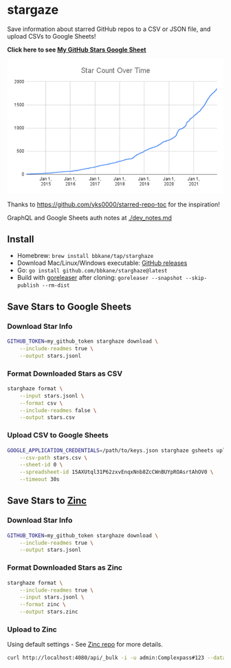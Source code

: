# stargaze

Save information about starred GitHub repos to a CSV or JSON file, and upload CSVs to Google Sheets!

**Click here to see [My GitHub Stars Google Sheet](https://docs.google.com/spreadsheets/d/15AXUtql31P62zxvEnqxNnb8ZcCWnBUYpROAsrtAhOV0/edit?usp=sharing)**

![star-count-over-time.png](./star-count-over-time.png)

Thanks to https://github.com/yks0000/starred-repo-toc for the inspiration!

GraphQL and Google Sheets auth notes at [./dev_notes.md](./dev_notes.md)

## Install

- Homebrew: `brew install bbkane/tap/starghaze`
- Download Mac/Linux/Windows executable: [GitHub releases](https://github.com/bbkane/starghaze/releases)
- Go: `go install github.com/bbkane/starghaze@latest`
- Build with [goreleaser](https://goreleaser.com/) after cloning: `goreleaser --snapshot --skip-publish --rm-dist`

## Save Stars to Google Sheets

### Download Star Info

```bash
GITHUB_TOKEN=my_github_token starghaze download \
	--include-readmes true \
	--output stars.jsonl
```

### Format Downloaded Stars as CSV

````bash
starghaze format \
	--input stars.jsonl \
	--format csv \
	--include-readmes false \
	--output stars.csv
````

### Upload CSV to Google Sheets

```bash
GOOGLE_APPLICATION_CREDENTIALS=/path/to/keys.json starghaze gsheets upload \
    --csv-path stars.csv \
    --sheet-id 0 \
    --spreadsheet-id 15AXUtql31P62zxvEnqxNnb8ZcCWnBUYpROAsrtAhOV0 \
    --timeout 30s
```

## Save Stars to [Zinc](https://github.com/prabhatsharma/zinc)

### Download Star Info

```bash
GITHUB_TOKEN=my_github_token starghaze download \
	--include-readmes true \
	--output stars.jsonl
```

### Format Downloaded Stars as Zinc

```bash
starghaze format \
	--include-readmes true \
	--input stars.jsonl \
	--format zinc \
	--output stars.zinc
```

### Upload to Zinc

Using default settings - See [Zinc repo](https://github.com/prabhatsharma/zinc) for more details.

```bash
curl http://localhost:4080/api/_bulk -i -u admin:Complexpass#123 --data-binary "@stars.zinc"
```
